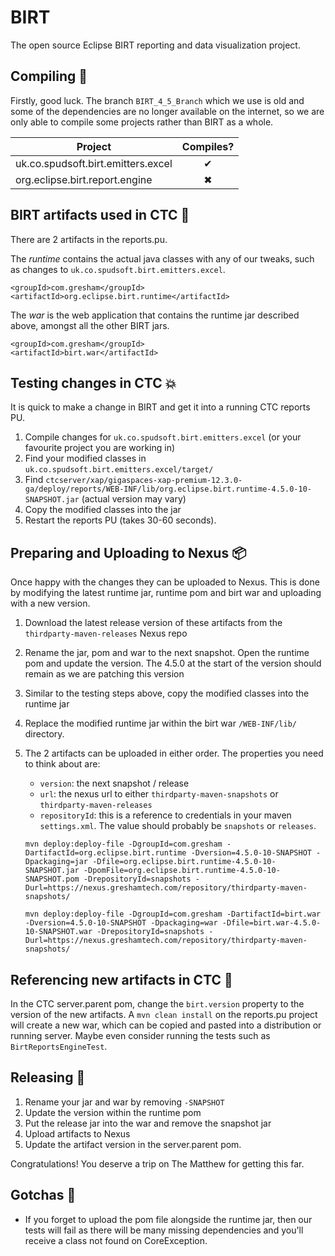# BIRT
The open source Eclipse BIRT reporting and data visualization project. 

## Compiling 🤞
Firstly, good luck. The branch `BIRT_4_5_Branch` which we use is old and some of the dependencies are no longer available on the internet, so we are only able to compile some projects rather than BIRT as a whole.

| Project | Compiles? |
| --- | :---: |
| uk.co.spudsoft.birt.emitters.excel | ✔ |
| org.eclipse.birt.report.engine | ✖ |

## BIRT artifacts used in CTC 🤯
There are 2 artifacts in the reports.pu. 

The _runtime_ contains the actual java classes with any of our tweaks, such as changes to `uk.co.spudsoft.birt.emitters.excel`.
```
<groupId>com.gresham</groupId>
<artifactId>org.eclipse.birt.runtime</artifactId>
```

The _war_ is the web application that contains the runtime jar described above, amongst all the other BIRT jars.
```
<groupId>com.gresham</groupId>
<artifactId>birt.war</artifactId>
```

## Testing changes in CTC 💥
It is quick to make a change in BIRT and get it into a running CTC reports PU.
1. Compile changes for `uk.co.spudsoft.birt.emitters.excel` (or your favourite project you are working in)
1. Find your modified classes in `uk.co.spudsoft.birt.emitters.excel/target/`
1. Find `ctcserver/xap/gigaspaces-xap-premium-12.3.0-ga/deploy/reports/WEB-INF/lib/org.eclipse.birt.runtime-4.5.0-10-SNAPSHOT.jar` (actual version may vary)
1. Copy the modified classes into the jar
1. Restart the reports PU (takes 30-60 seconds).

## Preparing and Uploading to Nexus 📦
Once happy with the changes they can be uploaded to Nexus. This is done by modifying the latest runtime jar, runtime pom and birt war and uploading with a new version. 

1. Download the latest release version of these artifacts from the `thirdparty-maven-releases` Nexus repo
1. Rename the jar, pom and war to the next snapshot. Open the runtime pom and update the version. The 4.5.0 at the start of the version should remain as we are patching this version
1. Similar to the testing steps above, copy the modified classes into the runtime jar
1. Replace the modified runtime jar within the birt war `/WEB-INF/lib/` directory.
1. The 2 artifacts can be uploaded in either order. The properties you need to think about are:
    - `version`: the next snapshot / release
    - `url`: the nexus url to either `thirdparty-maven-snapshots` or `thirdparty-maven-releases`
    - `repositoryId`: this is a reference to credentials in your maven `settings.xml`. The value should probably be `snapshots` or `releases`.
    
    ```
    mvn deploy:deploy-file -DgroupId=com.gresham -DartifactId=org.eclipse.birt.runtime -Dversion=4.5.0-10-SNAPSHOT -Dpackaging=jar -Dfile=org.eclipse.birt.runtime-4.5.0-10-SNAPSHOT.jar -DpomFile=org.eclipse.birt.runtime-4.5.0-10-SNAPSHOT.pom -DrepositoryId=snapshots -Durl=https://nexus.greshamtech.com/repository/thirdparty-maven-snapshots/
    
    mvn deploy:deploy-file -DgroupId=com.gresham -DartifactId=birt.war -Dversion=4.5.0-10-SNAPSHOT -Dpackaging=war -Dfile=birt.war-4.5.0-10-SNAPSHOT.war -DrepositoryId=snapshots -Durl=https://nexus.greshamtech.com/repository/thirdparty-maven-snapshots/
    ```

## Referencing new artifacts in CTC 🔢
In the CTC server.parent pom, change the `birt.version` property to the version of the new artifacts. A `mvn clean install` on the reports.pu project will create a new war, which can be copied and pasted into a distribution or running server. Maybe even consider running the tests such as `BirtReportsEngineTest`.

## Releasing 🎉
1. Rename your jar and war by removing `-SNAPSHOT`
1. Update the version within the runtime pom
1. Put the release jar into the war and remove the snapshot jar
1. Upload artifacts to Nexus
1. Update the artifact version in the server.parent pom.

Congratulations! You deserve a trip on The Matthew for getting this far.

## Gotchas 🤔
- If you forget to upload the pom file alongside the runtime jar, then our tests will fail as there will be many missing dependencies and you'll receive a class not found on CoreException.